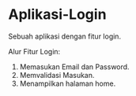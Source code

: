 # Aplikasi-Login
Sebuah aplikasi dengan fitur login.

Alur Fitur Login:
1. Memasukan Email dan Password.
2. Memvalidasi Masukan.
3. Menampilkan halaman home.
